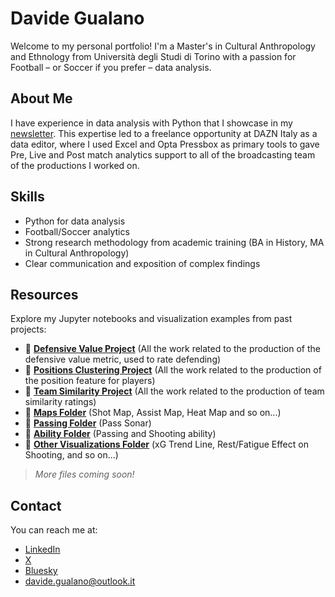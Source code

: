 # Davide Gualano
Welcome to my personal portfolio! I'm a Master's in Cultural Anthropology and Ethnology from Università degli Studi di Torino with a passion for Football – or Soccer if you prefer – data analysis.

## About Me
I have experience in data analysis with Python that I showcase in my [newsletter](https://the-cutback.beehiiv.com/). This expertise led to a freelance opportunity at DAZN Italy as a data editor, where I used Excel and Opta Pressbox as primary tools to gave Pre, Live and Post match analytics support to all of the broadcasting team of the productions I worked on.

## Skills
- Python for data analysis
- Football/Soccer analytics
- Strong research methodology from academic training (BA in History, MA in Cultural Anthropology)
- Clear communication and exposition of complex findings

## Resources
Explore my Jupyter notebooks and visualization examples from past projects:
- 📔 [**Defensive Value Project**](https://gibranium.github.io/defensivevalue/) (All the work related to the production of the defensive value metric, used to rate defending)
- 📔 [**Positions Clustering Project**](https://gibranium.github.io/positioncluster/) (All the work related to the production of the position feature for players)
- 📔 [**Team Similarity Project**](https://gibranium.github.io/teamstyle/) (All the work related to the production of team similarity ratings)
- 📂 [**Maps Folder**](https://gibranium.github.io/maps/) (Shot Map, Assist Map, Heat Map and so on...)
- 📂 [**Passing Folder**](https://gibranium.github.io/passing/) (Pass Sonar)
- 📂 [**Ability Folder**](https://gibranium.github.io/ability/) (Passing and Shooting ability)
- 📂 [**Other Visualizations Folder**](https://gibranium.github.io/others/) (xG Trend Line, Rest/Fatigue Effect on Shooting, and so on...)

> *More files coming soon!*

## Contact
You can reach me at:
- [LinkedIn](https://www.linkedin.com/in/davide-gualano-a2454b187)
- [X](https://x.com/gualanodavide)
- [Bluesky](https://bsky.app/profile/gualanodavide.bsky.social)
- davide.gualano@outlook.it
